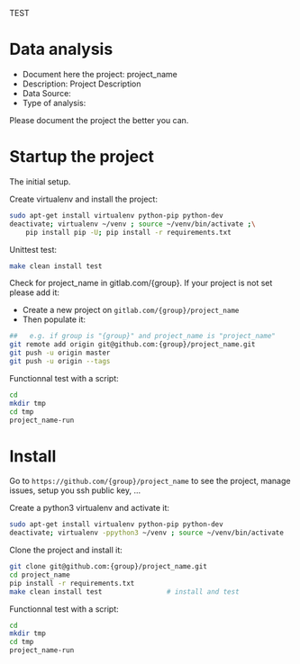 TEST


# Data analysis
- Document here the project: project_name
- Description: Project Description
- Data Source:
- Type of analysis:

Please document the project the better you can.

# Startup the project

The initial setup.

Create virtualenv and install the project:
```bash
sudo apt-get install virtualenv python-pip python-dev
deactivate; virtualenv ~/venv ; source ~/venv/bin/activate ;\
    pip install pip -U; pip install -r requirements.txt
```

Unittest test:
```bash
make clean install test
```

Check for project_name in gitlab.com/{group}.
If your project is not set please add it:

- Create a new project on `gitlab.com/{group}/project_name`
- Then populate it:

```bash
##   e.g. if group is "{group}" and project_name is "project_name"
git remote add origin git@github.com:{group}/project_name.git
git push -u origin master
git push -u origin --tags
```

Functionnal test with a script:

```bash
cd
mkdir tmp
cd tmp
project_name-run
```

# Install

Go to `https://github.com/{group}/project_name` to see the project, manage issues,
setup you ssh public key, ...

Create a python3 virtualenv and activate it:

```bash
sudo apt-get install virtualenv python-pip python-dev
deactivate; virtualenv -ppython3 ~/venv ; source ~/venv/bin/activate
```

Clone the project and install it:

```bash
git clone git@github.com:{group}/project_name.git
cd project_name
pip install -r requirements.txt
make clean install test                # install and test
```
Functionnal test with a script:

```bash
cd
mkdir tmp
cd tmp
project_name-run
```
